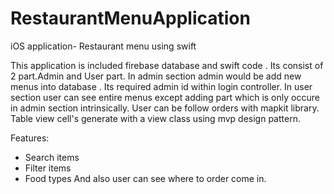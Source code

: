 # RestaurantMenuApplication

iOS application- Restaurant menu  using swift

 This application is included firebase database and swift code . Its consist of 2 part.Admin and User part. 
 In admin section admin would be add new menus into database . Its required admin id within login controller.
 In user section user can  see entire menus except adding part which is only occure in admin section intrinsically.
 User can be follow orders with mapkit library.
 Table view  cell's generate with a view class using mvp design pattern.
 
 Features:
 
 + Search items
 + Filter items
 + Food types 
 And also  user can see where to order come in.
